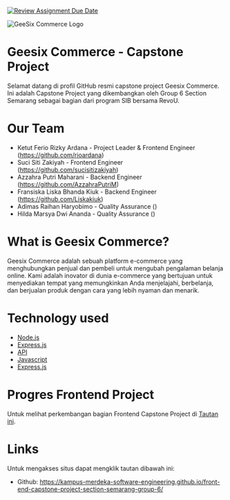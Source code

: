 [![Review Assignment Due Date](https://classroom.github.com/assets/deadline-readme-button-24ddc0f5d75046c5622901739e7c5dd533143b0c8e959d652212380cedb1ea36.svg)](https://classroom.github.com/a/0wBSnje4)

![GeeSix Commerce Logo](./images/geesix.png)

# Geesix Commerce - Capstone Project
Selamat datang di profil GitHub resmi capstone project Geesix Commerce. Ini adalah Capstone Project yang dikembangkan oleh Group 6 Section Semarang sebagai bagian dari program SIB bersama RevoU.

# Our Team
- Ketut Ferio Rizky Ardana - Project Leader & Frontend Engineer (https://github.com/rioardana)
- Suci Siti Zakiyah - Frontend Engineer (https://github.com/sucisitizakiyah)
- Azzahra Putri Maharani - Backend Engineer (https://github.com/AzzahraPutriM)
- Fransiska Liska Bhanda Kiuk - Backend Engineer (https://github.com/Liskakiuk)
- Adimas Raihan Haryobimo - Quality Assurance ()
- Hilda Marsya Dwi Ananda - Quality Assurance ()


# What is Geesix Commerce?

Geesix Commerce adalah sebuah platform e-commerce yang menghubungkan penjual dan pembeli untuk mengubah pengalaman belanja online. Kami adalah inovator di dunia e-commerce yang bertujuan untuk menyediakan tempat yang memungkinkan Anda menjelajahi, berbelanja, dan berjualan produk dengan cara yang lebih nyaman dan menarik.

# Technology used

- [Node.js](https://nodejs.org/)
- [Express.js](https://expressjs.com/)
- [API](https://)
- [Javascript](https://javascript.com/)
- [Express.js](https://expressjs.com/)

# Progres Frontend Project
Untuk melihat perkembangan bagian Frontend Capstone Project di [Tautan ini](https://github.com/Kampus-Merdeka-Software-Engineering/front-end-capstone-project-section-semarang-group-6).

# Links
Untuk mengakses situs dapat mengklik tautan dibawah ini:
- Github: https://kampus-merdeka-software-engineering.github.io/front-end-capstone-project-section-semarang-group-6/